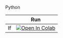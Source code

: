 
Python 

|   | Run |
| - | --- |
| If | [![Open In Colab](https://colab.research.google.com/drive/12VUfSewghema0nCUtd19ohuMaUOGiMTn?usp=sharing)](https://colab.research.google.com/drive/12VUfSewghema0nCUtd19ohuMaUOGiMTn?usp=sharing) |

